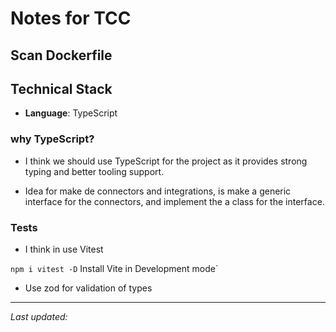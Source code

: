 # Notes for TCC

## Scan Dockerfile

## Technical Stack

- **Language**: TypeScript

### why TypeScript?

- I think we should use TypeScript for the project as it provides strong typing and better tooling support.

- Idea for make de connectors and integrations, is make a generic interface for the connectors, and implement the a class for the interface.

### Tests

- I think in use Vitest

`npm i vitest -D`
Install Vite in Development mode`

- Use zod for validation of types

---

_Last updated: <!-- Date -->_
